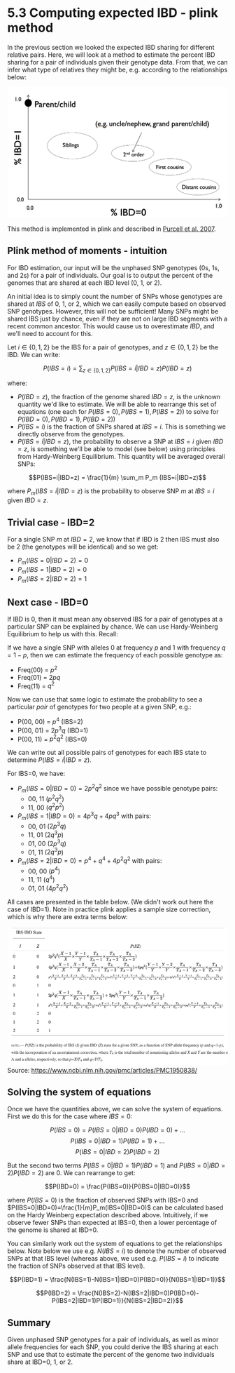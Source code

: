 # 5.3 Computing expected IBD - plink method

In the previous section we looked the expected IBD sharing for different relative pairs. Here, we will look at a method to estimate the percent IBD sharing for a pair of individuals given their genotype data. From that, we can infer what type of relatives they might be, e.g. according to the relationships below:

![ibd_sharing](images/ibd_sharing.png)

This method is implemented in plink and described in [Purcell et al. 2007](https://www.ncbi.nlm.nih.gov/pmc/articles/PMC1950838/).

## Plink method of moments - intuition

For IBD estimation, our input will be the unphased SNP genotypes (0s, 1s, and 2s) for a pair of individuals. Our goal is to output the percent of the genomes that are shared at each IBD level (0, 1, or 2).

An initial idea is to simply count the number of SNPs whose genotypes are shared at *IBS* of 0, 1, or 2, which we can easily compute based on observed SNP genotypes. However, this will not be sufficient! Many SNPs might be shared IBS just by chance, even if they are not on large IBD segments with a recent common ancestor. This would cause us to overestimate *IBD*, and we'll need to account for this.

Let $i \in \{0, 1, 2\}$ be the IBS for a pair of genotypes, and  $z \in \{0, 1, 2\}$ be the IBD. We can write:

$$P(IBS=i) = \sum_{z \in \{0, 1, 2\}} P(IBS=i|IBD=z)P(IBD=z)$$

where:
* $P(IBD=z)$, the fraction of the genome shared $IBD=z$, is the unknown quantity we'd like to estimate. We will be able to rearrange this set of equations (one each for $P(IBS=0), P(IBS=1), P(IBS=2))$ to solve for $P(IBD=0), P(IBD=1), P(IBD=2))$
* $P(IBS=i)$ is the fraction of SNPs shared at $IBS=i$. This is something we directly observe from the genotypes.
* $P(IBS=i|IBD=z)$, the probability to observe a SNP at $IBS=i$ given $IBD=z$, is something we'll be able to model (see below) using principles from Hardy-Weinberg Equilibrium. This quantity will be averaged overall SNPs:

$$P(IBS=i|IBD=z) = \frac{1}{m} \sum_m P_m (IBS=i|IBD=z)$$

where $P_m(IBS=i|IBD=z)$ is the probability to observe SNP $m$ at $IBS=i$ given $IBD=z$.

## Trivial case - IBD=2

For a single SNP $m$ at $IBD=2$, we know that if IBD is 2 then IBS must also be 2 (the genotypes will be identical) and so we get:

* $P_m(IBS=0|IBD=2) = 0$
* $P_m(IBS=1|IBD=2) = 0$
* $P_m(IBS=2|IBD=2) = 1$

## Next case - IBD=0

If IBD is 0, then it must mean any observed IBS for a pair of genotypes at a particular SNP can be explained by chance. We can use Hardy-Weinberg Equilibrium to help us with this. Recall:

If we have a single SNP with alleles 0 at frequency $p$ and 1 with frequency $q=1-p$, then we can estimate the frequency of each possible genotype as:

* Freq(00) = $p^2$
* Freq(01) = $2pq$
* Freq(11) = $q^2$

Now we can use that same logic to estimate the probability to see a particular *pair* of genotypes for two people at a given SNP, e.g.:

* P(00, 00) = $p^4$ (IBS=2)
* P(00, 01) = $2p^3q$ (IBD=1)
* P(00, 11) = $p^2q^2$ (IBS=0)

We can write out all possible pairs of genotypes for each IBS state to determine $P(IBS=i|IBD=z)$.

For IBS=0, we have:
* $P_m(IBS=0|IBD=0) = 2p^2q^2$ since we have possible genotype pairs:
  * 00, 11 ($p^2q^2$)
  * 11, 00 ($q^2p^2$)
* $P_m(IBS=1|IBD=0) = 4p^3q+4pq^3$ with pairs:
  * 00, 01 ($2p^3q$)
  * 11, 01 ($2q^3p$)
  * 01, 00 ($2p^3q$)
  * 01, 11 ($2q^3p$)
* $P_m(IBS=2|IBD=0) = p^4+q^4 + 4p^2q^2$ with pairs:
  * 00, 00 ($p^4$)
  * 11, 11 ($q^4$)
  * 01, 01 ($4p^2q^2$)

All cases are presented in the table below. (We didn't work out here the case of IBD=1). Note in practice plink applies a sample size correction, which is why there are extra terms below:

![plinkibd](images/plinkibd.png)
Source: https://www.ncbi.nlm.nih.gov/pmc/articles/PMC1950838/

## Solving the system of equations

Once we have the quantities above, we can solve the system of equations. First we do this for the case where $IBS=0$:

$$P(IBS=0) = P(IBS=0|IBD=0)P(IBD=0) + ...$$
$$   P(IBS=0|IBD=1)P(IBD=1) + ...$$
$$   P(IBS=0|IBD=2)P(IBD=2)$$

But the second two terms $P(IBS=0|IBD=1)P(IBD=1)$ and $P(IBS=0|IBD=2)P(IBD=2)$ are 0. We can rearrange to get:

$$P(IBD=0) = \frac{P(IBS=0)}{P(IBS=0|IBD=0)}$$

where $P(IBS=0)$ is the fraction of observed SNPs with IBS=0 and $P(IBS=0|IBD=0)=\frac{1}{m}P_m(IBS=0|IBD=0)$ can be calculated based on the Hardy Weinberg expectation described above. Intuitively, if we observe fewer SNPs than expected at IBS=0, then a lower percentage of the genome is shared at IBD=0.

You can similarly work out the system of equations to get the relationships below. Note below we use e.g. $N(IBS=i)$ to denote the number of observed SNPs at that IBS level (whereas above, we used e.g. $P(IBS=i)$ to indicate the fraction of SNPs observed at that IBS level).

$$P(IBD=1) = \frac{N(IBS=1)-N(IBS=1|IBD=0)P(IBD=0)}{N(IBS=1|IBD=1)}$$

$$P(IBD=2) = \frac{N(IBS=2)-N(IBS=2|IBD=0)P(IBD=0)-P(IBS=2|IBD=1)P(IBD=1)}{N(IBS=2|IBD=2)}$$

## Summary

Given unphased SNP genotypes for a pair of individuals, as well as minor allele frequencies for each SNP, you could derive the IBS sharing at each SNP and use that to estimate the percent of the genome two individuals share at IBD=0, 1, or 2.
